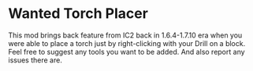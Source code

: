 # Wanted Torch Placer
This mod brings back feature from IC2 back in 1.6.4-1.7.10 era when you were able to place a torch just by right-clicking with your Drill on a block.
Feel free to suggest any tools you want to be added. 
And also report any issues there are. 
